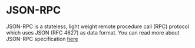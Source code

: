 # JSON-RPC

JSON-RPC is a stateless, light weight remote procedure call (RPC) protocol which uses JSON (RFC 4627) as data format. You can read more about JSON-RPC specification [here](https://www.jsonrpc.org/specification)

